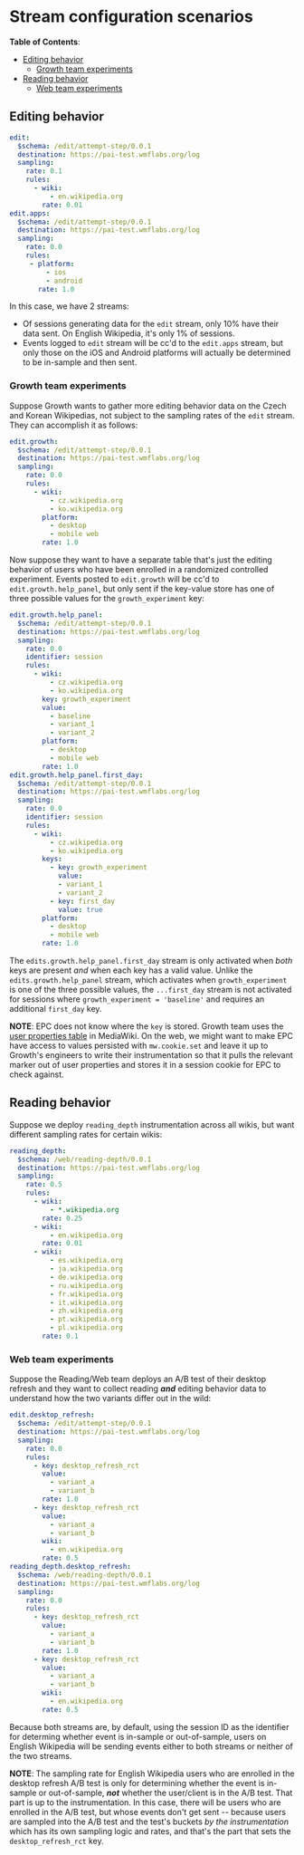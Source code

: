 # Stream configuration scenarios

**Table of Contents**:

- [Editing behavior](#Editing-behavior)
    - [Growth team experiments](#Growth-team-experiments)
- [Reading behavior](#Reading-behavior)
    - [Web team experiments](#Web-team-experiments)

## Editing behavior

```yaml
edit:
  $schema: /edit/attempt-step/0.0.1
  destination: https://pai-test.wmflabs.org/log
  sampling:
    rate: 0.1
    rules:
      - wiki:
          - en.wikipedia.org
        rate: 0.01
edit.apps:
  $schema: /edit/attempt-step/0.0.1
  destination: https://pai-test.wmflabs.org/log
  sampling:
    rate: 0.0
    rules:
     - platform:
         - ios
         - android
       rate: 1.0
```

In this case, we have 2 streams:

- Of sessions generating data for the `edit` stream, only 10% have their data sent. On English Wikipedia, it's only 1% of sessions.
- Events logged to `edit` stream will be cc'd to the `edit.apps` stream, but only those on the iOS and Android platforms will actually be determined to be in-sample and then sent.

### Growth team experiments

Suppose Growth wants to gather more editing behavior data on the Czech and Korean Wikipedias, not subject to the sampling rates of the `edit` stream. They can accomplish it as follows:

```yaml
edit.growth:
  $schema: /edit/attempt-step/0.0.1
  destination: https://pai-test.wmflabs.org/log
  sampling:
    rate: 0.0
    rules:
      - wiki:
          - cz.wikipedia.org
          - ko.wikipedia.org
        platform:
          - desktop
          - mobile web
        rate: 1.0
```

Now suppose they want to have a separate table that's just the editing behavior of users who have been enrolled in a randomized controlled experiment. Events posted to `edit.growth` will be cc'd to `edit.growth.help_panel`, but only sent if the key-value store has one of three possible values for the `growth_experiment` key:

```yaml
edit.growth.help_panel:
  $schema: /edit/attempt-step/0.0.1
  destination: https://pai-test.wmflabs.org/log
  sampling:
    rate: 0.0
    identifier: session
    rules:
      - wiki:
          - cz.wikipedia.org
          - ko.wikipedia.org
        key: growth_experiment
        value:
          - baseline
          - variant_1
          - variant_2
        platform:
          - desktop
          - mobile web
        rate: 1.0
edit.growth.help_panel.first_day:
  $schema: /edit/attempt-step/0.0.1
  destination: https://pai-test.wmflabs.org/log
  sampling:
    rate: 0.0
    identifier: session
    rules:
      - wiki:
          - cz.wikipedia.org
          - ko.wikipedia.org
        keys:
          - key: growth_experiment
            value:
            - variant_1
            - variant_2
          - key: first_day
            value: true
        platform:
          - desktop
          - mobile web
        rate: 1.0
```

The `edits.growth.help_panel.first_day` stream is only activated when *both* keys are present *and* when each key has a valid value. Unlike the `edits.growth.help_panel` stream, which activates when `growth_experiment` is one of the three possible values, the `...first_day` stream is not activated for sessions where `growth_experiment = 'baseline'` and requires an additional `first_day` key.

**NOTE**: EPC does not know where the `key` is stored. Growth team uses the [user properties table](https://www.mediawiki.org/wiki/Manual:User_properties_table) in MediaWiki. On the web, we might want to make EPC have access to values persisted with `mw.cookie.set` and leave it up to Growth's engineers to write their instrumentation so that it pulls the relevant marker out of user properties and stores it in a session cookie for EPC to check against.

## Reading behavior

Suppose we deploy `reading_depth` instrumentation across all wikis, but want different sampling rates for certain wikis:

```yaml
reading_depth:
  $schema: /web/reading-depth/0.0.1
  destination: https://pai-test.wmflabs.org/log
  sampling:
    rate: 0.5
    rules:
      - wiki:
          - *.wikipedia.org
        rate: 0.25
      - wiki:
          - en.wikipedia.org
        rate: 0.01
      - wiki:
          - es.wikipedia.org
          - ja.wikipedia.org
          - de.wikipedia.org
          - ru.wikipedia.org
          - fr.wikipedia.org
          - it.wikipedia.org
          - zh.wikipedia.org
          - pt.wikipedia.org
          - pl.wikipedia.org
        rate: 0.1
```

### Web team experiments

Suppose the Reading/Web team deploys an A/B test of their desktop refresh and they want to collect reading **_and_** editing behavior data to understand how the two variants differ out in the wild:

```yaml
edit.desktop_refresh:
  $schema: /edit/attempt-step/0.0.1
  destination: https://pai-test.wmflabs.org/log
  sampling:
    rate: 0.0
    rules:
      - key: desktop_refresh_rct
        value:
          - variant_a
          - variant_b
        rate: 1.0
      - key: desktop_refresh_rct
        value:
          - variant_a
          - variant_b
        wiki:
          - en.wikipedia.org
        rate: 0.5
reading_depth.desktop_refresh:
  $schema: /web/reading-depth/0.0.1
  destination: https://pai-test.wmflabs.org/log
  sampling:
    rate: 0.0
    rules:
      - key: desktop_refresh_rct
        value:
          - variant_a
          - variant_b
        rate: 1.0
      - key: desktop_refresh_rct
        value:
          - variant_a
          - variant_b
        wiki:
          - en.wikipedia.org
        rate: 0.5
```

Because both streams are, by default, using the session ID as the identifier for determing whether event is in-sample or out-of-sample, users on English Wikipedia will be sending events either to both streams or neither of the two streams.

**NOTE**: The sampling rate for English Wikipedia users who are enrolled in the desktop refresh A/B test is only for determining whether the event is in-sample or out-of-sample, **_not_** whether the user/client is in the A/B test. That part is up to the instrumentation. In this case, there will be users who are enrolled in the A/B test, but whose events don't get sent -- because users are sampled into the A/B test and the test's buckets *by the instrumentation* which has its own sampling logic and rates, and that's the part that sets the `desktop_refresh_rct` key.
